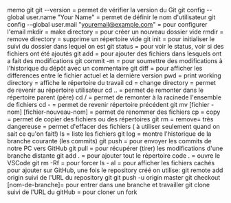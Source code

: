 memo git
git --version = permet de vérifier la version du Git
git config --global user.name "Your Name" = permet de définir le nom d'utilisateur
git config --global user.mail "youremail@example.com" = pour configurer l'email
mkdir = make directory = pour créer un nouveau dossier vide
rmdir = remove directory = supprime un répertoire vide 
git init = pour initialiser le suivi du dossier dans lequel on est
git status = pour voir le status, voir si des fichiers ont été ajoutés
git add = pour ajouter des fichiers dans lesquels ont a fait des modifications
git commit -m = pour soumettre des modifications à l'historique du dépôt avec un commentaire
git diff = pour afficher les differences entre le fichier actuel et la dernière version 
pwd = print working directory = affiche le répertoire du travail 
cd = change directory = permet de revenir au répertoire utilisateur
cd .. = permet de remonter dans le répertoire parent (père)
cd / = permet de remonter à la racinede l'ensemble de fichiers
cd - = permet de revenir répertoire précédent
git mv [fichier - nom] [fichier-nouveau-nom] = permet de renommer des fichiers 
cp = copy = permet de copier des fichiers ou des répertoires
git rm = remove= très dangereuse = permet d'effacer des fichiers ( à utiliser seulement quand on sait ce qu'on fait!) 
ls = liste les fichiers
git log = montre l'historique de la branche courante (les commits)
git push = pour envoyer les commits de notre PC vers GitHub
git pull = pour récupérer (tirer) les modifications d'une branche distante
git add . = pour ajouter tout le répertoire
code . = ouvre le VSCode
git rm -Rf = pour forcer
ls - al = pour afficher les fichiers cachés
pour ajouter sur GitHub, une fois le repository créé on utilise:
    git remote add origin suivi de l'URL du repository
    git git push -u origin master
git checkout [nom-de-branche]= pour entrer dans une branche et travailler 
git clone suivi de l'URL du gitHub = pour cloner un fork  





 
